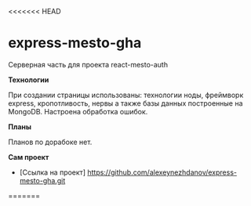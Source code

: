 <<<<<<< HEAD
# express-mesto-gha

Серверная часть для проекта react-mesto-auth

**Технологии**

При создании страницы использованы: технологии ноды, фреймворк express, кропотливость, нервы а также базы данных построенные на MongoDB. Настроена обработка ошибок.

**Планы**

Планов по дорабоке нет.

**Сам проект**

* [Ссылка на проект] https://github.com/alexeynezhdanov/express-mesto-gha.git

=======
